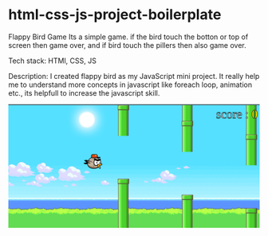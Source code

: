 # html-css-js-project-boilerplate
Flappy Bird Game
    Its a simple game. if the bird touch the botton or top of screen then game over, and if bird touch the pillers then also game over.

Tech stack:
    HTMl, CSS, JS

Description:
    I created flappy bird as my JavaScript mini project.
    It really help me to understand more concepts in javascript like foreach loop, animation etc., its helpfull to increase the javascript skill.

![preview img](/img/Screenshot%20from%202022-05-11%2017-48-52.png)